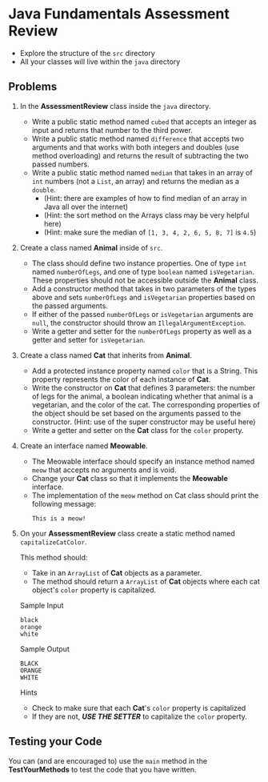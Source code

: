 # Java Fundamentals Assessment Review

- Explore the structure of the `src` directory
- All your classes will live within the `java` directory 

## Problems

1. In the **AssessmentReview** class inside the `java` directory.

    - Write a public static method named `cubed` that accepts an integer as
      input and returns that number to the third power.
    - Write a public static method named `difference` that accepts two arguments and
      that works with both integers and doubles (use method overloading) and
      returns the result of subtracting the two passed numbers.
    - Write a public static method named `median` that takes in an array of
      `int` numbers (not a `List`, an array) and returns the median as a `double`.
      - (Hint: there are examples of how to find median of an array in Java all over the internet)
      - (Hint: the sort method on the Arrays class may be very helpful here)
      - (Hint: make sure the median of `[1, 3, 4, 2, 6, 5, 8, 7]` is `4.5`)

1. Create a class named **Animal** inside of `src`.

    - The class should define two instance properties. One of type `int` named
      `numberOfLegs`, and one of type `boolean` named `isVegetarian`. These properties should not be accessible
      outside the **Animal** class.
    - Add a constructor method that takes in two parameters of the types above and sets `numberOfLegs`
      and `isVegetarian` properties based on the passed arguments.
    - If either of the passed `numberOfLegs` or `isVegetarian` arguments are `null`,
      the constructor should throw an `IllegalArgumentException`.
    - Write a getter and setter for the `numberOfLegs` property as well as a getter and setter for `isVegetarian`.

1. Create a class named **Cat** that inherits from **Animal**.

    - Add a protected instance property named `color` that is a String. This
      property represents the color of each instance of **Cat**.
    - Write the constructor on **Cat** that defines 3 parameters: the number of legs
      for the animal, a boolean indicating whether that animal is a vegetarian, and the color of the cat. The corresponding properties of the object
      should be set based on the arguments passed to the constructor.
     (Hint: use of the super constructor may be useful here)
    - Write a getter and setter on the **Cat** class for the `color` property.

1. Create an interface named **Meowable**.

    - The Meowable interface should specify an instance method named `meow`
      that accepts no arguments and is void.
    - Change your **Cat** class so that it implements the **Meowable** interface.
    - The implementation of the `meow` method on Cat class should print the following message:
      ```
      This is a meow!
      ```
    
1. On your **AssessmentReview** class create a static method named `capitalizeCatColor`.

   This method should:

    - Take in an `ArrayList` of **Cat** objects as a parameter.
    - The method should return a `ArrayList` of **Cat** objects where each cat
      object's `color` property is capitalized.

   Sample Input

     ```
     black
     orange
     white    
     ```
   Sample Output

    ```
    BLACK
    ORANGE
    WHITE
    ```

   Hints

    - Check to make sure that each **Cat**'s `color` property is capitalized
    - If they are not, **_USE THE SETTER_** to capitalize the `color` property.
    

## Testing your Code

You can (and are encouraged to) use the `main` method in the **TestYourMethods** to test the code that you have written.
